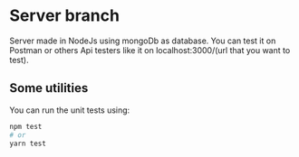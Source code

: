 # Server branch
Server made in NodeJs using mongoDb as database.
You can test it on Postman or others Api testers like it on localhost:3000/(url that you want to test).

## Some utilities 
You can run the unit tests using:
```bash
npm test 
# or
yarn test 
``` 